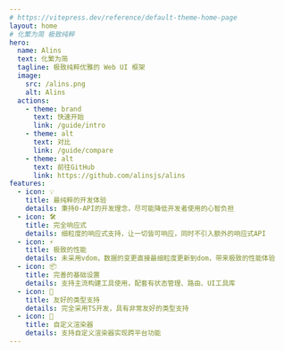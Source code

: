 ```yaml
---
# https://vitepress.dev/reference/default-theme-home-page
layout: home
# 化繁为简 极致纯粹
hero:
  name: Alins
  text: 化繁为简
  tagline: 极致纯粹优雅的 Web UI 框架
  image:
    src: /alins.png
    alt: Alins
  actions:
    - theme: brand
      text: 快速开始
      link: /guide/intro
    - theme: alt
      text: 对比
      link: /guide/compare
    - theme: alt
      text: 前往GitHub
      link: https://github.com/alinsjs/alins
features:
  - icon: 💡
    title: 最纯粹的开发体验
    details: 秉持0-API的开发理念，尽可能降低开发者使用的心智负担
  - icon: 🛠️
    title: 完全响应式
    details: 细粒度的响应式支持，让一切皆可响应，同时不引入额外的响应式API
  - icon: ⚡️
    title: 极致的性能
    details: 未采用vdom，数据的变更直接最细粒度更新到dom，带来极致的性能体验
  - icon: 📦
    title: 完善的基础设置
    details: 支持主流构建工具使用，配套有状态管理、路由、UI工具库
  - icon: 🔑
    title: 友好的类型支持
    details: 完全采用TS开发，具有非常友好的类型支持
  - icon: 🔩
    title: 自定义渲染器
    details: 支持自定义渲染器实现跨平台功能
---
```


